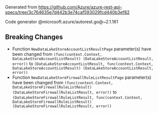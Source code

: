 Generated from https://github.com/Azure/azure-rest-api-specs/tree/3c764635e7d442b3e74caf593029fcd440b3ef82

Code generator @microsoft.azure/autorest.go@~2.1.161

## Breaking Changes

- Function `NewDataLakeStoreAccountListResultPage` parameter(s) have been changed from `(func(context.Context, DataLakeStoreAccountListResult) (DataLakeStoreAccountListResult, error))` to `(DataLakeStoreAccountListResult, func(context.Context, DataLakeStoreAccountListResult) (DataLakeStoreAccountListResult, error))`
- Function `NewDataLakeStoreFirewallRuleListResultPage` parameter(s) have been changed from `(func(context.Context, DataLakeStoreFirewallRuleListResult) (DataLakeStoreFirewallRuleListResult, error))` to `(DataLakeStoreFirewallRuleListResult, func(context.Context, DataLakeStoreFirewallRuleListResult) (DataLakeStoreFirewallRuleListResult, error))`
